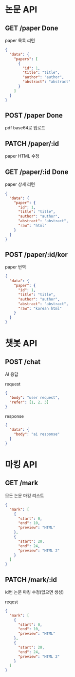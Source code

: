 # 논문 API
## GET /paper Done

paper 목록 리턴

```json
{
  "data": {
    "papers": [
      {
        "id": 1,
        "title": "title",
        "author": "author",
        "abstract": "abstract"
      }
    ]
  }
}
```

## POST /paper Done

pdf base64로 업로드

## PATCH /paper/:id
paper HTML 수정

## GET /paper/:id Done

paper 상세 리턴

```json
{
  "data": {
    "paper": {
      "id": 1,
      "title": "title",
      "author": "author",
      "abstract": "abstract",
      "raw": "html"
    }
  }
}
```

## POST /paper/:id/kor

paper 번역

```json
{
  "data": {
    "paper": {
      "id": 1,
      "title": "title",
      "author": "author",
      "abstract": "abstract",
      "raw": "korean html"
    }
  }
}
```
# 챗봇 API
## POST /chat

AI 응답

request
```json
{
  "body": "user request",
  "refer": [1, 2, 3]
}
```

response
```json
{
  "data": {
    "body": "ai response"
  }
}
```

# 마킹 API

## GET /mark

모든 논문 마킹 리스트

```json
{
  "mark": [
    {
      "start": 0,
      "end": 10,
      "preview": "HTML"
    },
    {
      "start": 20,
      "end": 24,
      "preview": "HTML 2"
    }
  ]
}
```

## PATCH /mark/:id

id번 논문 마킹 수정(없으면 생성)

reqest
```json
{
  "mark": [
    {
      "start": 0,
      "end": 10,
      "preview": "HTML"
    },
    {
      "start": 20,
      "end": 24,
      "preview": "HTML 2"
    }
  ]
}
```